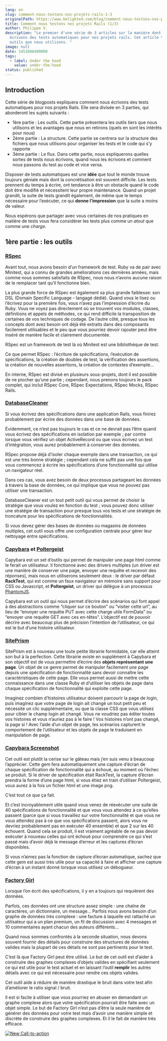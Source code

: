```yaml
---
lang: en
slug: comment-nous-testons-nos-projets-rails-1-3
originalPath: https://www.belighted.com/blog/comment-nous-testons-nos-projets-rails-1-3
title: Comment nous testons nos projets Rails (1/3)
author: Philippe V.
description: "Le premier d'une série de 3 articles sur la manière dont nous
  écrivons des tests automatiques pour nos projets rails. Cet article traite des
  outils que nous utilisons. "
image: null
date: 1451606400000
tags:
  - label: Under the hood
    value: under-the-hood
status: published
---
```

Introduction
------------

Cette série de blogposts expliquera comment nous écrivons des tests automatiques pour nos projets Rails. Elle sera divisée en 3 parties, qui aborderont les sujets suivants :

*   1ère partie : Les outils. Cette partie présentera les outils tiers que nous utilisons et les avantages que nous en retirons (quels en sont les intérêts pour nous)
*   2ème partie : La structure. Cette partie se centrera sur la structure des fichiers que nous utilisons pour organiser les tests et le code qui s’y rapporte
*   3ème partie : Le flux. Dans cette partie, nous expliquerons quelles sortes de tests nous écrivons, quand nous les écrivons et comment nous passons du test au code et vice versa.

Disposer de tests automatiques est une **idée** que tout le monde trouve toujours géniale mais dont la concrétisation est souvent difficile. Les tests prennent du temps à écrire, ont tendance à être un obstacle quand le code doit être modifié et nécessitent leur propre maintenance. Quand un projet grandit, la suite de tests grandit également, de même que le temps nécessaire pour l’exécuter, ce qui **donne l’impression** que la suite a moins de valeur.

Nous espérons que partager avec vous certaines de nos pratiques en matière de tests vous fera considérer les tests plus comme un _atout_ que comme une _charge_.

1ère partie : les outils
------------------------

### [RSpec](https://rspec.info/)

Avant tout, nous avons besoin d’un framework de test. Ruby va de pair avec Minitest, qui a connu de grandes améliorations ces dernières années, mais comme nous sommes satisfaits de RSpec, nous nous n’avons aucune raison de le remplacer tant qu’il fonctionne bien.

La plus grande force de RSpec est également sa plus grande faiblesse: son DSL (Domain Specific Language - langagé dédié). Quand vous le lisez ou l’écrivez pour la première fois, vous n’avez pas l’impression d’écrire du Ruby. Vous ne voyez pas directement où se trouvent vos modules, classes, définitions et appels de méthodes, ce qui rend difficile la transposition de certaines de vos techniques de codage. De l’autre côté, presque tous les concepts dont avez besoin ont déjà été extraits dans des composants facilement utilisables et le peu que vous pourriez devoir rajouter peut être inséré de manière facile et clairement documentée.

RSpec est un framework de test là où Minitest est une bibliothèque de test.

Ce que permet RSpec : l’écriture de spécifications, l’exécution de spécifications, la création de doubles de test, la vérification des assertions, la création de nouvelles assertions, la création de contextes d’exemple…

En interne, RSpec est divisé en plusieurs sous-projets, dont il est possible de ne piocher qu’une partie ; cependant, nous prenons toujours le pack complet, qui inclut RSpec Core, RSpec Expectations, RSpec Mocks, RSpec Rails.

### [DatabaseCleaner](https://github.com/DatabaseCleaner/database_cleaner)

Si vous écrivez des spécifications dans une application Rails, vous finirez probablement par écrire des données dans une base de données.

Évidemment, ce n’est pas toujours le cas et ce ne devrait pas l’être quand vous écrivez des spécifications en isolation par exemple ; par contre lorsque vous vérifiez un objet ActiveRecord ou que vous écrivez un test d’intégration, vous aurez probablement à conserver des données.

RSpec propose déjà d’isoler chaque exemple dans une transaction, ce qui est une très bonne stratégie ; cependant cela ne suffit pas une fois que vous commencez à écrire les spécifications d’une fonctionnalité qui utilise un navigateur réel.

Dans ces cas, vous avez besoin de deux processus partageant les données à travers la base de données, ce qui implique que vous ne pouvez pas utiliser une transaction.

DatabaseCleaner est un tout petit outil qui vous permet de choisir la stratégie que vous voulez en fonction du test ; vous pouvez donc utiliser une stratégie de transaction pour presque tous vos tests et une stratégie de troncature pour les spécifications de fonctionnalités.

Si vous devez gérer des bases de données ou magasins de données multiples, cet outil vous offre une configuration centrale pour gérer leur nettoyage entre spécifications.

### [Capybara](https://github.com/jnicklas/capybara) et [Poltergeist](https://github.com/teampoltergeist/poltergeist)

Capybara est un set d’outils qui permet de manipuler une page html comme le ferait un utilisateur. Il fonctionne avec des drivers multiples (un driver est une manière de conserver une page, envoyer une requête et recevoir des réponses), mais nous en utiliserons seulement deux : le driver par défaut **RackTest**, qui est comme un faux navigateur en mémoire sans support pour CSS ou Javascript, et **Poltergeist**, un driver qui délègue à un processus [PhantomJS](https://phantomjs.org/).

Capybara est un outil qui nous permet d’écrire des scénarios qui font appel à des abstractions comme “cliquer sur ce bouton” ou “visiter cette url”, au lieu de “envoyer une requête PUT avec cette charge utile FormData” ou “envoyer une requête GET avec ces en-têtes”. L’objectif est de pouvoir décrire avec beaucoup plus de précision l’intention de l’utilisateur, ce qui est le but d’une histoire utilisateur.

### [SitePrism](https://github.com/natritmeyer/site_prism)

SitePrism est à nouveau une toute petite librairie formidable, car elle atteint son but à la perfection. Cette librairie existe en supplément à Capybara et son objectif est de vous permettre d’écrire des **objets représentant une page**. Un objet de ce genre permet de manipuler facilement une page depuis une spécification de fonctionnalité sans devoir connaître les caractéristiques de cette page. Elle vous permet aussi de mettre cette connaissance dans une classe Ruby et d’utiliser les objets de page dans chaque spécification de fonctionnalité qui exploite cette page.

Imaginez combien d’histoires utilisateur doivent parcourir la page de login, puis imaginez que votre page de login ait changé un tout petit peu et nécessite un clic supplémentaire, ou que la classe CSS que vous utilisez pour cibler le champ login ait changé. Vous ne voudriez pas éditer toutes vos histoires et vous n’auriez pas à le faire ! Vos histoires n’ont pas changé, la page si ! Avec l’aide d’un objet de page, les scénarios capturent le comportement de l’utilisateur et les objets de page le traduisent en manipulation de page.

### [Capybara Screenshot](https://github.com/mattheworiordan/capybara-screenshot)

Cet outil est plutôt la cerise sur le gâteau mais j’en suis venu à beaucoup l’apprécier. Cette gem fera automatiquement une capture d’écran de chaque spécification de fonctionnalité qui a échoué, au moment où l’échec se produit. Si le driver de spécification était RackTest, la capture d’écran prendra la forme d’une page html, si vous étiez en train d’utiliser Poltergeist, vous aurez à la fois un fichier html et une image png.

C’est tout ce que ça fait.

Et c’est incroyablement utile quand vous venez de réexécuter une suite de 40 spécifications de fonctionnalité et que vous vous attendez à ce qu’elles passent (parce que si vous travaillez sur votre fonctionnalité et que vous ne vous attendez pas à ce que vos spécifications passent, alors vous ne devriez probablement pas en exécuter 40 ensemble) et que 2 sur les 40 échouent. Quand cela se produit, il est vraiment agréable de ne pas devoir exécuter à nouveau celles qui ont échoué pour comprendre ce qui s’est passé mais d’avoir déjà le message d’erreur et les captures d’écran disponibles.

Si vous n’aimez pas la fonction de capture d’écran automatique, sachez que cette gem est aussi très utile pour sa capacité à faire et afficher une capture d’écran à un instant donné lorsque vous utilisez un débogueur.

### [Factory Girl](https://github.com/thoughtbot/factory_girl)

Lorsque l’on écrit des spécifications, il y en a toujours qui requièrent des données.

Parfois, ces données ont une structure assez simple : une chaîne de caractères, un dictionnaire, un message… Parfois nous avons besoin d’un graphe de données très complexe : une facture à laquelle est rattaché un utilisateur qui a un plan premium, un fil de discussion avec 4 messages et 10 commentaires ayant chacun des auteurs différents…

Quand nous sommes confrontés à la seconde situation, nous devons souvent fournir des détails pour construire des structures de données valides mais la plupart de ces détails ne sont pas pertinents pour le test.

C’est là que Factory Girl peut être utilisé. Le but de cet outil est d’aider à construire des graphes complexes d’objets valides en spécifiant seulement ce qui est utile pour le test actuel et en laissant l’outil **remplir** les autres détails avec ce qui est nécessaire pour rendre ces objets valides.

Cet outil aide à réduire de manière drastique le bruit dans votre test afin d’améliorer le ratio signal / bruit.

Il est si facile à utiliser que vous pourriez en abuser en demandant un graphe complexe alors que votre spécification pourrait être faite avec un objet simple. Le but de Factory Girl n’est pas d’être la seule manière de générer des données pour votre test mais d’avoir une manière simple et discrète de construire des graphes complexes. Et il le fait de manière très efficace.  
  
[![New Call-to-action](https://no-cache.hubspot.com/cta/default/1684659/fb3606cc-cc1b-47d0-ae85-2c9f69837fe2.png)](https://cta-redirect.hubspot.com/cta/redirect/1684659/fb3606cc-cc1b-47d0-ae85-2c9f69837fe2)
